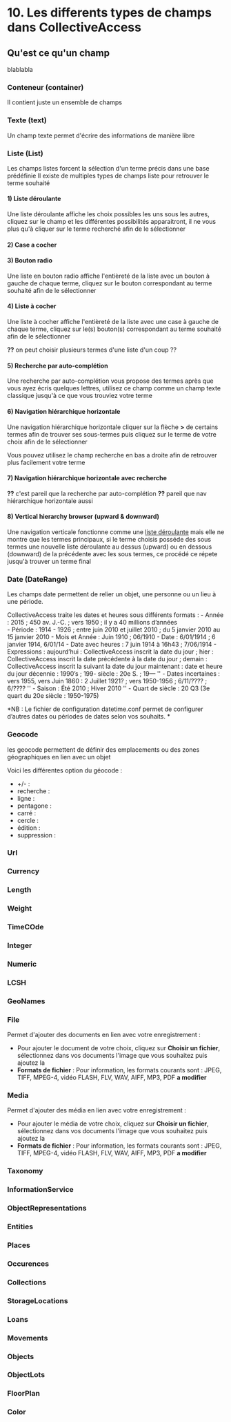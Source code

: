 # 10. Les differents types de champs dans CollectiveAccess

## Qu'est ce qu'un champ

blablabla

### Conteneur (container)
Il contient juste un ensemble de champs

### Texte (text)
Un champ texte permet d'écrire des informations de manière libre

### Liste (List)
Les champs listes forcent la sélection d'un terme précis dans une base prédéfinie
Il existe de multiples types de champs liste pour retrouver le terme souhaité

#### 1) Liste déroulante
Une liste déroulante affiche les choix possibles les uns sous les autres, cliquez sur le champ et les différentes possibilités apparaitront, il ne vous plus qu'à cliquer sur le terme recherché afin de le sélectionner

#### 2) Case a cocher


#### 3) Bouton radio
Une liste en bouton radio affiche l'entièreté de la liste avec un bouton à gauche de chaque terme, 
cliquez sur le bouton correspondant au terme souhaité afin de le sélectionner 

#### 4) Liste à cocher 
Une liste à cocher affiche l'entièreté de la liste avec une case à gauche de chaque terme, 
cliquez sur le(s) bouton(s) correspondant au terme souhaité afin de le sélectionner

**??** on peut choisir plusieurs termes d'une liste d'un coup ??

#### 5) Recherche par auto-complétion
Une recherche par auto-complétion vous propose des termes après que vous ayez écris quelques lettres,
utilisez ce champ comme un champ texte classique jusqu'à ce que vous trouviez votre terme

#### 6) Navigation hiérarchique horizontale
Une navigation hiérarchique horizontale cliquer sur la flèche **>** de certains termes afin de trouver ses sous-termes 
puis cliquez sur le terme de votre choix afin de le sélectionner

Vous pouvez utilisez le champ recherche en bas a droite afin de retrouver plus facilement votre terme 

#### 7) Navigation hiérarchique horizontale avec recherche 
**??** c'est pareil que la recherche par auto-complétion
**??** pareil que nav hiérarchique horizontale aussi

#### 8) Vertical hierarchy browser (upward & downward)
Une navigation verticale fonctionne comme une [liste déroulante](#1-liste-deroulante) mais elle ne montre que les termes principaux, si le terme choisis posséde des sous termes une nouvelle liste déroulante au dessus (upward) ou en dessous (downward) de la précédente avec les sous termes, ce procédé ce répete jusqu'à trouver un terme final

### Date (DateRange)
Les champs date permettent de relier un objet, une personne ou un lieu à une période. 

CollectiveAccess traite les dates et heures sous différents formats :
	- Année : 2015 ; 450 av. J.-C. ; vers 1950 ; il y a 40 millions d’années  
	- Période : 1914 - 1926 ; entre juin 2010 et juillet 2010 ; du 5 janvier 2010 au 15 janvier 2010
	- Mois et Année : Juin 1910 ; 06/1910
	- Date : 6/01/1914 ; 6 janvier 1914, 6/01/14
	- Date avec heures  : 7 juin 1914 à 16h43 ; 7/06/1914
	- Expressions : 
aujourd’hui : CollectiveAccess inscrit la date du jour ; 
hier : CollectiveAccess inscrit la date précédente à la date du jour ; 
demain : CollectiveAccess inscrit la suivant la date du jour 
maintenant : date et heure du jour
décennie : 1990’s ; 199-
siècle : 20e S. ; 19—
\'' - Dates incertaines : vers 1955, vers Juin 1860 : 2 Juillet 1921? ; vers 1950-1956 ; 6/11/???? ; 6/????
\'' - Saison : Été 2010 ; Hiver 2010
\'' - Quart de siècle : 20 Q3 (3e quart du 20e siècle : 1950-1975)

*NB : Le fichier de configuration datetime.conf permet de configurer d’autres dates ou périodes de dates selon vos souhaits. *

### Geocode
les geocode permettent de définir des emplacements ou des zones géographiques en lien avec un objet

Voici les différentes option du géocode :

* +/- : 
* recherche :
* ligne :
* pentagone :
* carré :
* cercle :
* édition :
* suppression :

### Url


### Currency


### Length


### Weight


### TimeCOde


### Integer


### Numeric


### LCSH


### GeoNames


### File
Permet d'ajouter des documents en lien avec votre enregistrement :

- Pour ajouter le document de votre choix, cliquez sur **Choisir un fichier**, sélectionnez dans vos documents l'image que vous souhaitez puis ajoutez la
- **Formats de fichier** : Pour information, les formats courants sont : JPEG, TIFF, MPEG-4, vidéo FLASH, FLV, WAV, AIFF, MP3, PDF **a modifier**

### Media
Permet d'ajouter des média en lien avec votre enregistrement : 

- Pour ajouter le média de votre choix, cliquez sur **Choisir un fichier**, sélectionnez dans vos documents l'image que vous souhaitez puis ajoutez la
- **Formats de fichier** : Pour information, les formats courants sont : JPEG, TIFF, MPEG-4, vidéo FLASH, FLV, WAV, AIFF, MP3, PDF **a modifier**

### Taxonomy


### InformationService


### ObjectRepresentations


### Entities


### Places


### Occurences


### Collections


### StorageLocations


### Loans


### Movements


### Objects


### ObjectLots


### FloorPlan


### Color

